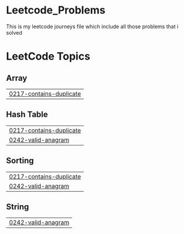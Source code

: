 # Leetcode_Problems
This is my leetcode journeys file which include all those problems that i solved

<!---LeetCode Topics Start-->
# LeetCode Topics
## Array
|  |
| ------- |
| [0217-contains-duplicate](https://github.com/zohad01/Leetcode_Problems/tree/master/0217-contains-duplicate) |
## Hash Table
|  |
| ------- |
| [0217-contains-duplicate](https://github.com/zohad01/Leetcode_Problems/tree/master/0217-contains-duplicate) |
| [0242-valid-anagram](https://github.com/zohad01/Leetcode_Problems/tree/master/0242-valid-anagram) |
## Sorting
|  |
| ------- |
| [0217-contains-duplicate](https://github.com/zohad01/Leetcode_Problems/tree/master/0217-contains-duplicate) |
| [0242-valid-anagram](https://github.com/zohad01/Leetcode_Problems/tree/master/0242-valid-anagram) |
## String
|  |
| ------- |
| [0242-valid-anagram](https://github.com/zohad01/Leetcode_Problems/tree/master/0242-valid-anagram) |
<!---LeetCode Topics End-->